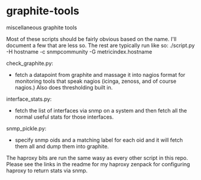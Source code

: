 # graphite-tools
miscellaneous graphite tools


Most of these scripts should be fairly obvious based on the name. I'll document a few that are less so. The rest are typically run like so: ./script.py -H hostname -c snmpcommunity -G metricindex.hostname

check_graphite.py:
- fetch a datapoint from graphite and massage it into nagios format for monitoring tools that speak nagios (icinga, zenoss, and of course nagios.) Also does thresholding built in.

interface_stats.py:
- fetch the list of interfaces via snmp on a system and then fetch all the normal useful stats for those interfaces.

snmp_pickle.py:
- specify snmp oids and a matching label for each oid and it will fetch them all and dump them into graphite.


The haproxy bits are run the same wasy as every other script in this repo. Please see the links in the readme for my haproxy zenpack for configuring haproxy to return stats via snmp.

